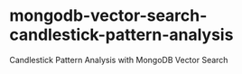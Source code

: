 # mongodb-vector-search-candlestick-pattern-analysis
Candlestick Pattern Analysis with MongoDB Vector Search
